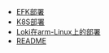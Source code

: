 - [EFK部署](EFK部署.md)
- [K8S部署](K8S部署.md)
- [Loki在arm-Linux上的部署](Loki在arm-linux上的部署.md)
- [README](README.md)
